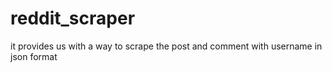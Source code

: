 # reddit_scraper
it provides us with a way to scrape the post and comment with username in json format 
